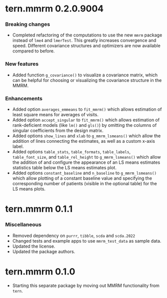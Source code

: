 # tern.mmrm 0.2.0.9004

### Breaking changes

* Completed refactoring of the computations to use the new `mmrm` package instead 
  of `lme4` and `lmerTest`. This greatly increases convergence and speed. Different 
  covariance structures and optimizers are now available compared to before.

### New features

* Added function `g_covariance()` to visualize a covariance matrix, which
  can be helpful for choosing or visualizing the covariance structure in the MMRM.

### Enhancements

* Added option `averages_emmeans` to `fit_mmrm()` which allows estimation of 
  least square means for averages of visits.
* Added option `accept_singular` to `fit_mmrm()` which allows estimation of 
  rank-deficient models (like `lm()` and `gls()`) by omitting the columns
  of singular coefficients from the design matrix.
* Added options `show_lines` and `xlab` to `g_mmrm_lsmeans()` which allow the 
  addition of lines connecting the estimates, as well as a custom x-axis label.
* Added options `table_stats`, `table_formats`, `table_labels`, `table_font_size`,
  and `table_rel_height` to `g_mmrm_lsmeans()` which allow the addition of and 
  configure the appearance of an LS means estimates statistics table below the LS 
  means estimates plot.
* Added options `constant_baseline` and `n_baseline` to `g_mmrm_lsmeans()` which 
  allow plotting of a constant baseline value and specifying the corresponding 
  number of patients (visible in the optional table) for the LS means plots.

# tern.mmrm 0.1.1

### Miscellaneous

* Removed dependency on `purrr`, `tibble`, `scda` and `scda.2022`
* Changed tests and example apps to use `mmrm_test_data` as sample data.
* Updated the license.
* Updated the package authors.

# tern.mmrm 0.1.0

* Starting this separate package by moving out MMRM functionality from `tern`.
